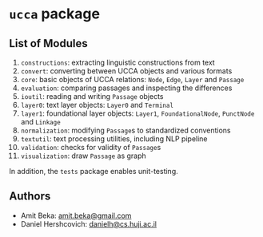 `ucca` package
====================

List of Modules
---------------
1. `constructions`: extracting linguistic constructions from text
1. `convert`: converting between UCCA objects and various formats
1. `core`: basic objects of UCCA relations: `Node`, `Edge`, `Layer` and `Passage`
1. `evaluation`: comparing passages and inspecting the differences
1. `ioutil`: reading and writing `Passage` objects
1. `layer0`: text layer objects: `Layer0` and `Terminal`
1. `layer1`: foundational layer objects: `Layer1`, `FoundationalNode`, `PunctNode` and `Linkage`
1. `normalization`: modifying `Passage`s to standardized conventions
1. `textutil`: text processing utilities, including NLP pipeline
1. `validation`: checks for validity of `Passage`s
1. `visualization`: draw `Passage` as graph

In addition, the `tests` package enables unit-testing.

Authors
------
* Amit Beka: amit.beka@gmail.com
* Daniel Hershcovich: danielh@cs.huji.ac.il
